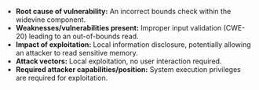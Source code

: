- **Root cause of vulnerability:** An incorrect bounds check within the widevine component.
- **Weaknesses/vulnerabilities present:** Improper input validation (CWE-20) leading to an out-of-bounds read.
- **Impact of exploitation:** Local information disclosure, potentially allowing an attacker to read sensitive memory.
- **Attack vectors:** Local exploitation, no user interaction required.
- **Required attacker capabilities/position:** System execution privileges are required for exploitation.